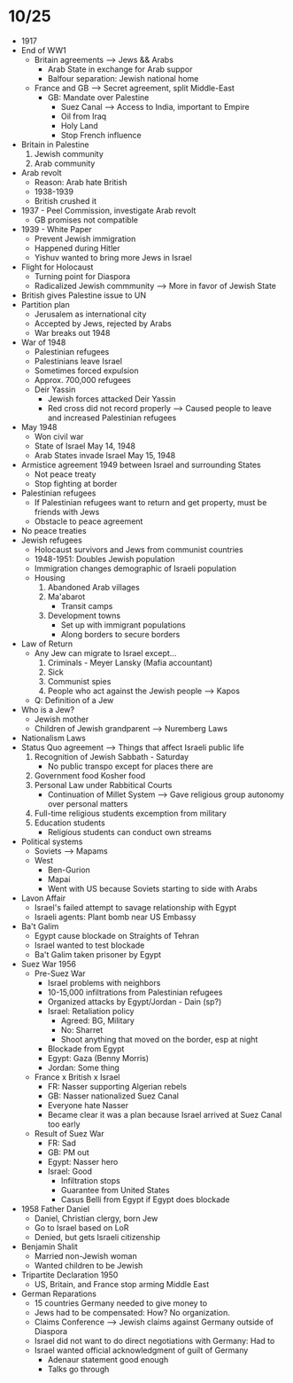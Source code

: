 # 10/25
- 1917
- End of WW1
	- Britain agreements --> Jews && Arabs
		- Arab State in exchange for Arab suppor
		- Balfour separation: Jewish national home
	- France and GB --> Secret agreement, split Middle-East
		- GB: Mandate over Palestine
			- Suez Canal --> Access to India, important to Empire
			- Oil from Iraq
			- Holy Land
			- Stop French influence
- Britain in Palestine
	1. Jewish community
	2. Arab community
- Arab revolt
	- Reason: Arab hate British
	- 1938-1939
	- British crushed it
- 1937 - Peel Commission, investigate Arab revolt
	- GB promises not compatible
- 1939 - White Paper 
	- Prevent Jewish immigration
	- Happened during Hitler
	- Yishuv wanted to bring more Jews in Israel
- Flight for Holocaust
	- Turning point for Diaspora
	- Radicalized Jewish commmunity --> More in favor of Jewish State
- British gives Palestine issue to UN
- Partition plan
	- Jerusalem as international city
	- Accepted by Jews, rejected by Arabs
	- War breaks out 1948
- War of 1948
	- Palestinian refugees
	- Palestinians leave Israel
	- Sometimes forced expulsion
	- Approx. 700,000 refugees
	- Deir Yassin
		- Jewish forces attacked Deir Yassin
		- Red cross did not record properly --> Caused people to leave and increased Palestinian refugees
- May 1948
	- Won civil war
	- State of Israel May 14, 1948
	- Arab States invade Israel May 15, 1948	
- Armistice agreement 1949 between Israel and surrounding States
	- Not peace treaty
	- Stop fighting at border
- Palestinian refugees
	- If Palestinian refugees want to return and get property, must be friends with Jews
	- Obstacle to peace agreement
- No peace treaties
- Jewish refugees
	- Holocaust survivors and Jews from communist countries
	- 1948-1951: Doubles Jewish population
	- Immigration changes demographic of Israeli population
	- Housing
		1. Abandoned Arab villages
		2. Ma'abarot
			- Transit camps
		3. Development towns
			- Set up with immigrant populations
			- Along borders to secure borders
- Law of Return
	- Any Jew can migrate to Israel except...
		1. Criminals - Meyer Lansky (Mafia accountant)
		2. Sick
		3. Communist spies
		4. People who act against the Jewish people --> Kapos
	- Q: Definition of a Jew
- Who is a Jew?
	- Jewish mother
	- Children of Jewish grandparent --> Nuremberg Laws
- Nationalism Laws
- Status Quo agreement --> Things that affect Israeli public life
	1. Recognition of Jewish Sabbath - Saturday
		- No public transpo except for places there are
	2. Government food Kosher food
	3. Personal Law under Rabbitical Courts
		- Continuation of Millet System --> Gave religious group autonomy over personal matters
	4. Full-time religious students excemption from military
	5. Education students
		- Religious students can conduct own streams
- Political systems
	- Soviets --> Mapams
	- West
		- Ben-Gurion
		- Mapai
		- Went with US because Soviets starting to side with Arabs
- Lavon Affair
	- Israel's failed attempt to savage relationship with Egypt
	- Israeli agents: Plant bomb near US Embassy
- Ba't Galim
	- Egypt cause blockade on Straights of Tehran
	- Israel wanted to test blockade
	- Ba't Galim taken prisoner by Egypt
- Suez War 1956
	- Pre-Suez War
		- Israel problems with neighbors
		- 10-15,000 infiltrations from Palestinian refugees
		- Organized attacks by Egypt/Jordan - Dain (sp?)
		- Israel: Retaliation policy
			- Agreed: BG, Military 
			- No: Sharret
			- Shoot anything that moved on the border, esp at night
		- Blockade from Egypt
		- Egypt: Gaza (Benny Morris)
		- Jordan: Some thing
	- France x British x Israel
		- FR: Nasser supporting Algerian rebels
		- GB: Nasser nationalized Suez Canal
		- Everyone hate Nasser
		- Became clear it was a plan because Israel arrived at Suez Canal too early
	- Result of Suez War
		- FR: Sad
		- GB: PM out
		- Egypt: Nasser hero
		- Israel: Good
			- Infiltration stops
			- Guarantee from United States
			- Casus Belli from Egypt if Egypt does blockade
- 1958 Father Daniel
	- Daniel, Christian clergy, born Jew
	- Go to Israel based on LoR
	- Denied, but gets Israeli citizenship
- Benjamin Shalit
	- Married non-Jewish woman
	- Wanted children to be Jewish
- Tripartite Declaration 1950
	- US, Britain, and France stop arming Middle East
- German Reparations
	- 15 countries Germany needed to give money to 
	- Jews had to be compensated: How? No organization.
	- Claims Conference --> Jewish claims against Germany outside of Diaspora
	- Israel did not want to do direct negotiations with Germany: Had to
	- Israel wanted official acknowledgment of guilt of Germany
		- Adenaur statement good enough
		- Talks go through	
